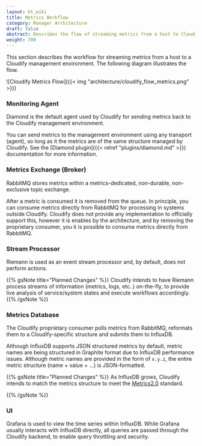 ```yaml
---
layout: bt_wiki
title: Metrics Workflow
category: Manager Architecture
draft: false
abstract: Describes the flow of streaming metrics from a host to Cloudify's Management Environment
weight: 700
---
```

This section describes the workflow for streaming metrics from a host to a Cloudify management environment. The following diagram illustrates the flow.


![Cloudify Metrics Flow]({{< img "architecture/cloudify_flow_metrics.png" >}})

### Monitoring Agent

Diamond is the default agent used by Cloudify for sending metrics back to the Cloudify management environment.

You can send metrics to the management environment using any transport (agent), so long as it the metrics are of the same structure managed by Cloudify. See the [Diamond plugin]({{< relref "plugins/diamond.md" >}}) documentation for more information.

### Metrics Exchange (Broker)

RabbitMQ stores metrics within a metrics-dedicated, non-durable, non-exclusive topic exchange.

After a metric is consumed it is removed from the queue. In principle, you can consume metrics directly from RabbitMQ for processing in systems outside Cloudify. Cloudify does not provide any implementation to officially support this, however it is enables by the architecture, and by removing the proprietary consumer, you it is possible to consume metrics directly from RabbitMQ.

### Stream Processor

Riemann is used as an event stream processor and, by default, does not perform actions.

{{% gsNote title="Planned Changes" %}}
Cloudify intends to have Riemann process streams of information (metrics, logs, etc..) on-the-fly, to provide live analysis of service/system states and execute workflows accordingly.
{{% /gsNote %}}


### Metrics Database

The Cloudify proprietary consumer polls metrics from RabbitMQ, reformats them to a Cloudify-specific structure and submits them to InfluxDB.

Although InfluxDB supports JSON structured metrics by default, metric names are being structured in Graphite format due to InfluxDB performance issues. Although metric names are provided in the form of `x.y.z`, the entire metric structure (name + value + ...) is JSON-formatted. 


{{% gsNote title="Planned Changes" %}}
As InfluxDB grows, Cloudify intends to match the metrics structure to meet the [Metrics2.0](http://metrics20.org/) standard.

{{% /gsNote %}}

### UI


Grafana is used to view the time series within InfluxDB. While Grafana usually interacts with InfluxDB directly, all queries are passed through the Cloudify backend, to enable query throttling and security. 

